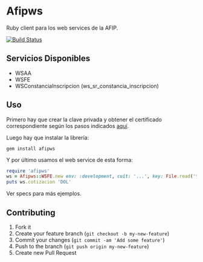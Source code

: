 # Afipws

Ruby client para los web services de la AFIP.

[![Build Status](https://travis-ci.org/eeng/afipws.svg?branch=master)](https://travis-ci.org/eeng/afipws)

## Servicios Disponibles

* WSAA
* WSFE
* WSConstanciaInscripcion (ws_sr_constancia_inscripcion)

## Uso

Primero hay que crear la clave privada y obtener el certificado correspondiente según los pasos indicados [aquí](http://www.afip.gov.ar/ws/WSAA/cert-req-howto.txt).

Luego hay que instalar la librería:

```
gem install afipws
```

Y por último usamos el web service de esta forma:

```ruby
require 'afipws'
ws = Afipws::WSFE.new env: :development, cuit: '...', key: File.read('test.key'), cert: File.read('test.crt')
puts ws.cotizacion 'DOL'
```

Ver specs para más ejemplos.

## Contributing

1. Fork it
2. Create your feature branch (`git checkout -b my-new-feature`)
3. Commit your changes (`git commit -am 'Add some feature'`)
4. Push to the branch (`git push origin my-new-feature`)
5. Create new Pull Request
